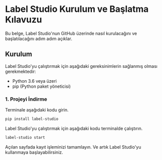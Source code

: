 # Label Studio Kurulum ve Başlatma Kılavuzu

Bu belge, Label Studio'nun GitHub üzerinde nasıl kurulacağını ve başlatılacağını adım adım açıklar.

## Kurulum

Label Studio'yu çalıştırmak için aşağıdaki gereksinimlerin sağlanmış olması gerekmektedir:
- Python 3.6 veya üzeri
- pip (Python paket yöneticisi)

### 1. Projeyi İndirme

Terminale aşağıdaki kodu girin.

```bash
pip install label-studio
```

Label Studio'yu çalıştırmak için aşağıdaki kodu terminalde çalıştırın.

```bash
label-studio start
```

Açılan sayfada kayıt işleminizi tamamlayın. Ve artık Label Studio'yu kullanmaya başlayabilirsiniz.
